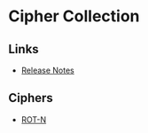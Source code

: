 # Cipher Collection


## Links

* [Release Notes](../CHANGELOG.md)

## Ciphers

* [ROT-N](./ciphers/rot.md)

